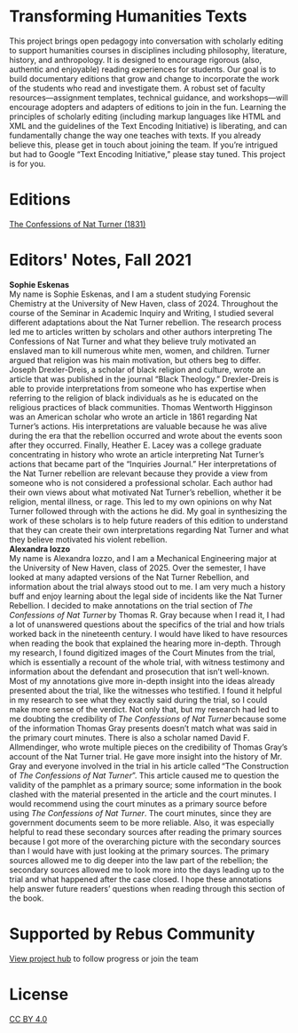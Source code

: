 # Transforming Humanities Texts
This project brings open pedagogy into conversation with scholarly editing to support humanities courses in disciplines including philosophy, literature, history, and anthropology. It is designed to encourage rigorous (also, authentic and enjoyable) reading experiences for students. Our goal is to build documentary editions that grow and change to incorporate the work of the students who read and investigate them. A robust set of faculty resources—assignment templates, technical guidance, and workshops—will encourage adopters and adapters of editions to join in the fun. Learning the principles of scholarly editing (including markup languages like HTML and XML and the guidelines of the Text Encoding Initiative) is liberating, and can fundamentally change the way one teaches with texts. If you already believe this, please get in touch about joining the team. If you’re intrigued but had to Google “Text Encoding Initiative,” please stay tuned. This project is for you. 
# Editions
[The Confessions of Nat Turner (1831)](natturnerdocumentingsouthattempt2.md)
# Editors' Notes, Fall 2021
**Sophie Eskenas**\
My name is Sophie Eskenas, and I am a student studying Forensic Chemistry at the University of New Haven, class of 2024. Throughout the course of the Seminar in Academic Inquiry and Writing, I studied several different adaptations about the Nat Turner rebellion. The research process led me to articles written by scholars and other authors interpreting The Confessions of Nat Turner and what they believe truly motivated an enslaved man to kill numerous white men, women, and children. Turner argued that religion was his main motivation, but others beg to differ. Joseph Drexler-Dreis, a scholar of black religion and culture, wrote an article that was published in the journal “Black Theology.” Drexler-Dreis is able to provide interpretations from someone who has expertise when referring to the religion of black individuals as he is educated on the religious practices of black communities. Thomas Wentworth Higginson was an American scholar who wrote an article in 1861 regarding Nat Turner’s actions. His interpretations are valuable because he was alive during the era that the rebellion occurred and wrote about the events soon after they occurred. Finally, Heather E. Lacey was a college graduate concentrating in history who wrote an article interpreting Nat Turner’s actions that became part of the “Inquiries Journal.” Her interpretations of the Nat Turner rebellion are relevant because they provide a view from someone who is not considered a professional scholar. Each author had their own views about what motivated Nat Turner’s rebellion, whether it be religion, mental illness, or rage. This led to my own opinions on why Nat Turner followed through with the actions he did. My goal in synthesizing the work of these scholars is to help future readers of this edition to understand that they can create their own interpretations regarding Nat Turner and what they believe motivated his violent rebellion.\
**Alexandra Iozzo**\
My name is Alexandra Iozzo, and I am a Mechanical Engineering major at the University of New Haven, class of 2025. Over the semester, I have looked at many adapted versions of the Nat Turner Rebellion, and information about the trial always stood out to me. I am very much a history buff and enjoy learning about the legal side of incidents like the Nat Turner Rebellion. I decided to make annotations on the trial section of *The Confessions of Nat Turner* by Thomas R. Gray because when I read it, I had a lot of unanswered questions about the specifics of the trial and how trials worked back in the nineteenth century. I would have liked to have resources when reading the book that explained the hearing more in-depth. Through my research, I found digitized images of the Court Minutes from the trial, which is essentially a recount of the whole trial, with witness testimony and information about the defendant and prosecution that isn’t well-known. Most of my annotations give more in-depth insight into the ideas already presented about the trial, like the witnesses who testified. I found it helpful in my research to see what they exactly said during the trial, so I could make more sense of the verdict. Not only that, but my research had led to me doubting the credibility of *The Confessions of Nat Turner* because some of the information Thomas Gray presents doesn’t match what was said in the primary court minutes. There is also a scholar named David F. Allmendinger, who wrote multiple pieces on the credibility of Thomas Gray’s account of the Nat Turner trial. He gave more insight into the history of Mr. Gray and everyone involved in the trial in his article called “The Construction of *The Confessions of Nat Turner*”. This article caused me to question the validity of the pamphlet as a primary source; some information in the book clashed with the material presented in the article and the court minutes. I would recommend using the court minutes as a primary source before using *The Confessions of Nat Turner*. The court minutes, since they are government documents seem to be more reliable. Also, it was especially helpful to read these secondary sources after reading the primary sources because I got more of the overarching picture with the secondary sources than I would have with just looking at the primary sources. The primary sources allowed me to dig deeper into the law part of the rebellion; the secondary sources allowed me to look more into the days leading up to the trial and what happened after the case closed. I hope these annotations help answer future readers’ questions when reading through this section of the book.
# Supported by Rebus Community
[View project hub](https://www1.rebus.community/#/project/2852bad4-21ad-49d5-88d3-75733000ea4e) to follow progress or join the team
# License
[CC BY 4.0](https://creativecommons.org/licenses/by/4.0/)

